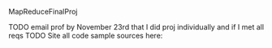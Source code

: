 MapReduceFinalProj

TODO email prof by November 23rd that I did proj individually and if I met all reqs
TODO Site all code sample sources here:

